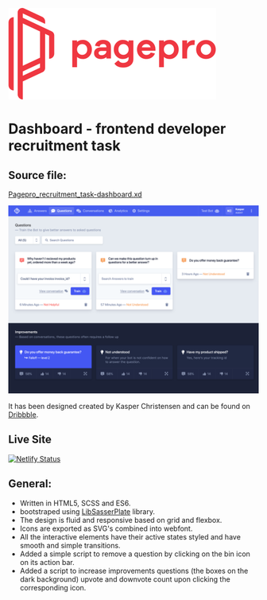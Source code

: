 [pagepro_logo]: https://raw.githubusercontent.com/Pagepro/frontend-recruitment-task-dashboard/master/logo.svg?sanitize=true "Pagepro logo"

![pagepro_logo]

# Dashboard - frontend developer recruitment task 
 
## Source file:

[Pagepro_recruitment_task-dashboard.xd](https://github.com/Pagepro/frontend-recruitment-task-dashboard/raw/master/Pagepro_recruitment_task-dashboard.xd)

![Task preview](https://github.com/Pagepro/frontend-recruitment-task-dashboard/blob/master/dashboard_preview.png?raw=true)

It has been designed created by Kasper Christensen and can be found on [Dribbble](https://dribbble.com/shots/4857631-Chatbot-UI-Kit-Freebie-xd).

## Live Site
[![Netlify Status](https://api.netlify.com/api/v1/badges/65932e95-602f-4d01-a142-f20b095dd54c/deploy-status)](https://quizzical-panini-a11d9b.netlify.app/)

## General:
- Written in HTML5, SCSS and ES6.
- bootstraped using [LibSasserPlate](https://github.com/Pagepro/libsasserplate) library.
- The design is fluid and responsive based on grid and flexbox.
- Icons are exported as SVG's combined into webfont.
- All the interactive elements have their active states styled and have smooth and simple transitions.
- Added a simple script to remove a question by clicking on the bin icon on its action bar.
- Added a script to increase improvements questions (the boxes on the dark background) upvote and downvote count upon clicking the corresponding icon.
